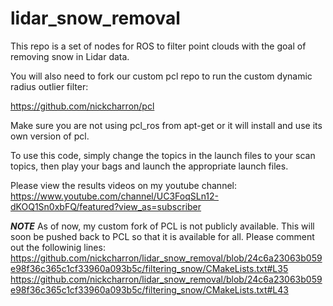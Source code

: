 # lidar_snow_removal
This repo is a set of nodes for ROS to filter point clouds with the goal of removing snow in Lidar data.

You will also need to fork our custom pcl repo to run the custom dynamic radius outlier filter: 

  https://github.com/nickcharron/pcl

  Make sure you are not using pcl_ros from apt-get or it will install and use its own version of pcl.

To use this code, simply change the topics in the launch files to your scan topics, then play your bags and launch the appropriate launch files.

Please view the results videos on my youtube channel: https://www.youtube.com/channel/UC3FoqSLn12-dKOQ1Sn0xbFQ/featured?view_as=subscriber

***NOTE***
As of now, my custom fork of PCL is not publicly available. This will soon be pushed back to PCL so that it is available for all. Please comment out the followinig lines:
  https://github.com/nickcharron/lidar_snow_removal/blob/24c6a23063b059e98f36c365c1cf33960a093b5c/filtering_snow/CMakeLists.txt#L35
  https://github.com/nickcharron/lidar_snow_removal/blob/24c6a23063b059e98f36c365c1cf33960a093b5c/filtering_snow/CMakeLists.txt#L43
